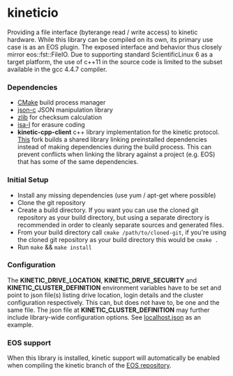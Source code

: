 # kineticio
Providing a file interface (byterange read / write access) to kinetic hardware. While this library can be compiled on its own, its primary use case is as an EOS plugin. The exposed interface and behavior thus closely mirror eos::fst::FileIO. Due to supporting standard ScientificLinux 6 as a target platform, the use of c++11 in the source code is limited to the subset available in the gcc 4.4.7 compiler.

### Dependencies
+ [CMake](http://www.cmake.org) build process manager
+ [json-c](https://github.com/json-c/json-c) JSON manipulation library
+ [zlib](http://www.zlib.net/) for checksum calculation
+ [isa-l](https://01.org/intel%C2%AE-storage-acceleration-library-open-source-version) for erasure coding
+ **kinetic-cpp-client** c++ library implementation for the kinetic protocol. [This](https://github.com/plensing/kinetic-cpp-client) fork builds a shared library linking preinstalled dependencies instead of making dependencies during the build process. This can prevent conflicts when linking the library against a project (e.g. EOS) that has some of the same dependencies.  

### Initial Setup
+ Install any missing dependencies (use yum / apt-get where possible)
+ Clone the git repository
+ Create a build directory. If you want you can use the cloned git repository as your build directory, but using a separate directory is recommended in order to cleanly separate sources and generated files. 
+ From your build directory call `cmake /path/to/cloned-git`, if you're using the cloned git repository as your build directory this would be `cmake .`
+ Run `make` && `make install`

### Configuration
The **KINETIC_DRIVE_LOCATION**, **KINETIC_DRIVE_SECURITY** and **KINETIC_CLUSTER_DEFINITION** environment variables have to be set and point to json file(s) listing drive location, login details and the cluster configuration respectively. This can, but does not have to, be one and the same file. The json file at **KINETIC_CLUSTER_DEFINITION** may further include library-wide configuration options. See [localhost.json](test/localhost.json) as an example. 

### EOS support
When this library is installed, kinetic support will automatically be enabled when compiling the kinetic branch of the [EOS repository](http://eos.cern.ch/cgi-bin/cgit.cgi/eos/).
